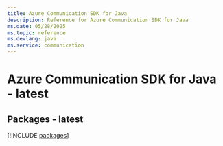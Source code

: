 ```yaml
---
title: Azure Communication SDK for Java
description: Reference for Azure Communication SDK for Java
ms.date: 05/28/2025
ms.topic: reference
ms.devlang: java
ms.service: communication
---
```

# Azure Communication SDK for Java - latest
## Packages - latest
[!INCLUDE [packages](communication-index.md)]